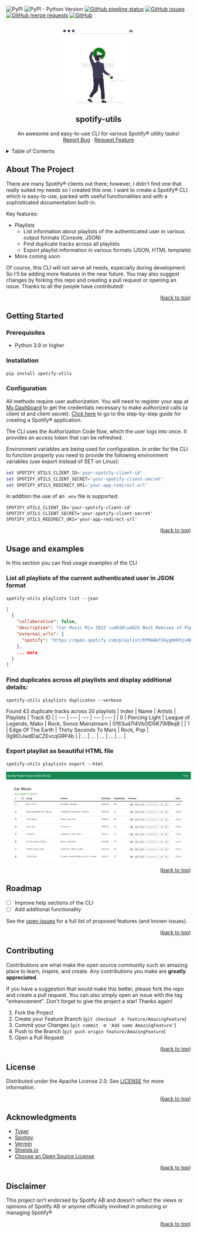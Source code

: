 <div id="top"></div>
<!-- PROJECT SHIELDS -->

![PyPI](https://img.shields.io/pypi/v/spotify-utils?style=for-the-badge)
![PyPI - Python Version](https://img.shields.io/pypi/pyversions/spotify-utils?style=for-the-badge)
[![GitHub pipeline status](https://img.shields.io/github/actions/workflow/status/fabieu/spotify-utils/build.yml?style=for-the-badge)](https://github.com/fabieu/spotify-utils/actions)
[![GitHub issues](https://img.shields.io/github/issues-raw/fabieu/spotify-utils?style=for-the-badge)](https://github.com/fabieu/spotify-utils/issues)
[![GitHub merge requests](https://img.shields.io/github/issues-pr/fabieu/spotify-utils?style=for-the-badge)](https://github.com/fabieu/spotify-utils/pulls)
[![GitHub](https://img.shields.io/github/license/fabieu/spotify-utils?style=for-the-badge)](https://github.com/fabieu/spotify-utils/blob/main/LICENSE)

<!-- PROJECT LOGO -->
<br />
<div align="center">
  <a href="https://github.com/fabieu/spotify-utils">
    <img src="https://raw.githubusercontent.com/fabieu/spotify-utils/main/docs/logo.svg" alt="Logo" width="200" height="200">
  </a>

<h2 align="center">spotify-utils</h2>

  <p align="center">
    An awesome and easy-to-use CLI for various Spotify&reg; utility tasks!
    <br />
    <a href=https://github.com/fabieu/spotify-utils/-/issues">Report Bug</a>
    ·
    <a href="https://github.com/fabieu/spotify-utils/-/issues">Request Feature</a>
  </p>
</div>

<!-- TABLE OF CONTENTS -->
<details>
  <summary>Table of Contents</summary>
  <ol>
    <li>
      <a href="#about-the-project">About The Project</a>
      <ul>
        <li><a href="#built-with">Built With</a></li>
      </ul>
    </li>
    <li>
      <a href="#getting-started">Getting Started</a>
      <ul>
        <li><a href="#prerequisites">Prerequisites</a></li>
        <li><a href="#installation">Installation</a></li>
      </ul>
    </li>
    <li><a href="#usage">Usage</a></li>
    <li><a href="#roadmap">Roadmap</a></li>
    <li><a href="#contributing">Contributing</a></li>
    <li><a href="#license">License</a></li>
    <li><a href="#contact">Contact</a></li>
    <li><a href="#acknowledgments">Acknowledgments</a></li>
    <li><a href="#disclaimer">Disclaimer</a></li>
  </ol>
</details>

<!-- ABOUT THE PROJECT -->

## About The Project

There are many Spotify&reg; clients out there; however, I didn't find one that really suited my needs so I created this
one. I want to create a Spotify&reg; CLI which is easy-to-use, packed with useful functionalities and with a
sophisticated documentation built-in.

Key features:

- Playlists
    - List information about playlists of the authenticated user in various output formats (Console, JSON)
    - Find duplicate tracks across all playlists
    - Export playlist information in various formats (JSON, HTML template)
- More coming soon

Of course, this CLI will not serve all needs, especially during development. So I'll be adding more features in the near
future. You may also suggest changes by forking this repo and creating a pull request or opening an issue. Thanks to all
the people have contributed!

<p align="right">(<a href="#top">back to top</a>)</p>

<!-- GETTING STARTED -->

## Getting Started

### Prerequisites

- Python 3.9 or higher

### Installation

```bash
pip install spotify-utils
```

### Configuration

All methods require user authorization. You will need to register your app
at [My Dashboard](https://developer.spotify.com/dashboard/applications) to get the credentials necessary to make
authorized calls (a client id and client
secret). [Click here](https://developer.spotify.com/documentation/general/guides/authorization/app-settings/) to go to
the step-by-step guide for creating a Spotify&reg; application.

The CLI uses the Authorization Code flow, which the user logs into once. It provides an access token that can be
refreshed.

Environment variables are being used for configuration. In order for the CLI to function properly you need to provide
the following environment variables (use export instead of SET on Linux):

```powershell
set SPOTIFY_UTILS_CLIENT_ID='your-spotify-client-id'
set SPOTIFY_UTILS_CLIENT_SECRET='your-spotify-client-secret'
set SPOTIFY_UTILS_REDIRECT_URI='your-app-redirect-url'
```

In addition the use of an `.env` file is supported:

```
SPOTIFY_UTILS_CLIENT_ID='your-spotify-client-id'
SPOTIFY_UTILS_CLIENT_SECRET='your-spotify-client-secret'
SPOTIFY_UTILS_REDIRECT_URI='your-app-redirect-url'
```

<p align="right">(<a href="#top">back to top</a>)</p>

<!-- USAGE EXAMPLES -->

## Usage and examples

In this section you can find usage examples of the CLI

### List all playlists of the current authenticated user in JSON format

```text
spotify-utils playlists list --json
```

```json
[
  {
    "collaborative": false,
    "description": "Car Music Mix 2022 \ud83d\udd25 Best Remixes of Popular Songs 2022 EDM, Bass Boosted  by Rise Music",
    "external_urls": {
      "spotify": "https://open.spotify.com/playlist/0fM4AkfoGygOHVXjsNB7io"
    },
    ... more
  }
]
```

### Find duplicates across all playlists and display additional details:

```text
spotify-utils playlists duplicates --verbose
```

Found 43 duplicate tracks across 20 playlists
| Index | Name | Artists | Playlists | Track ID |
| --- | --- | --- | --- | --- |
| 0 | Piercing Light | League of Legends, Mako | Rock, Sonos Mainstream | 0163ud7I4Vb0ID5K7WBkq9 |
| 1 | Edge Of The Earth | Thirty Seconds To Mars | Rock, Pop | 0g9IOJwdElaCZEvcqGRP4b |
| ... | ... | ... | ... | ... |

### Export playlist as beautiful HTML file

```text
spotify-utils playlists export --html
```

![HTML export](https://raw.githubusercontent.com/fabieu/spotify-utils/main/docs/examples/html_export.png)

<p align="right">(<a href="#top">back to top</a>)</p>

<!-- ROADMAP -->

## Roadmap

- [ ] Improve help sections of the CLI
- [ ] Add additional functionality

See the [open issues](https://github.com/fabieu/spotify-utils/-/issues) for a full list of proposed features (and known
issues).

<p align="right">(<a href="#top">back to top</a>)</p>

<!-- CONTRIBUTING -->

## Contributing

Contributions are what make the open source community such an amazing place to learn, inspire, and create. Any
contributions you make are **greatly appreciated**.

If you have a suggestion that would make this better, please fork the repo and create a pull request. You can also
simply open an issue with the tag "enhancement".
Don't forget to give the project a star! Thanks again!

1. Fork the Project
2. Create your Feature Branch (`git checkout -b feature/AmazingFeature`)
3. Commit your Changes (`git commit -m 'Add some AmazingFeature'`)
4. Push to the Branch (`git push origin feature/AmazingFeature`)
5. Open a Pull Request

<p align="right">(<a href="#top">back to top</a>)</p>

<!-- LICENSE -->

## License

Distributed under the Apache License 2.0. See [LICENSE](LICENSE) for more information.

<p align="right">(<a href="#top">back to top</a>)</p>

<!-- ACKNOWLEDGMENTS -->

## Acknowledgments

- [Typer](https://github.com/tiangolo/typer)
- [Spotipy](https://github.com/plamere/spotipy)
- [Vermin](https://github.com/netromdk/vermin)
- [Shields.io](https://shields.io)
- [Choose an Open Source License](https://choosealicense.com)

<p align="right">(<a href="#top">back to top</a>)</p>

## Disclaimer

This project isn’t endorsed by Spotify AB and doesn’t reflect the views or opinions of Spotify AB or anyone officially
involved in producing or managing Spotify&reg;

<p align="right">(<a href="#top">back to top</a>)</p>
